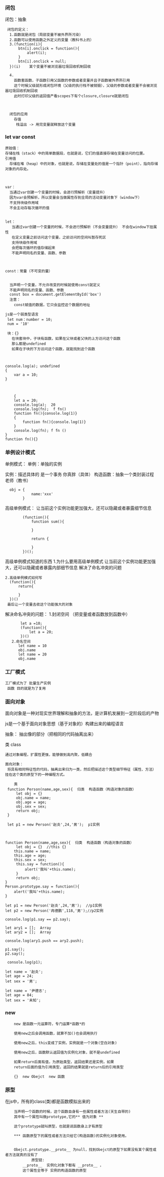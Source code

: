   ### 闭包
   闭包：抽象

     闭包的定义：
      1.函数就是闭包（局部变量不被外界所污染）
      2.函数可以使用函数之外定义的变量（教科书上的）
      3.(function(i){
          btn[i].onclick = function(){
              alert(i);
          }
          btn[i].onclick = null;
      })(i)    某个变量不被浏览器垃圾回收机制回收

      4. 
        函数套函数，子函数引用父函数的参数或者变量并且子函数被外界所引用
        这个时候父级就形成闭包环境（父级的执行栈不被销毁），父级的参数或者变量不会被浏览器垃圾回收机制回收
        此时打印父级的返回值产看scopes下有个closure,closure就是闭包


      
      闭包的应用
        存值
         栈溢出 -> 用完变量就释放这个变量

### let var const
    原始值：
    存储在栈（stack）中的简单数据段，也就是说，它们的值直接存储在变量访问的位置。
    引用值
      存储在堆（heap）中的对象，也就是说，存储在变量处的值是一个指针（point），指向存储对象的内存处。


    
    var：
      当通过var创建一个变量的时候，会进行预解析（变量提升）
      因为var会预解析，所以变量会当做属性存到全局的活动变量对象下（window下）
      不支持块级作用域
      不会主动存每次循环的值


    let：
       当通过var创建一个变量的时候，不会进行预解析（不会变量提升） 不会在window下挂属性
       在定义变量之前访问这个变量，之前访问的空间叫暂存死区
       支持块级作用域
       会把每次循环的值存储起来
       不能声明同名的变量、函数、参数



    const：常量（不可变的量）


      当声明一个变量，不允许改变的时候就使用const就定义
      不能声明同名的变量、函数、参数
      const box = document.getElementById('box')
      注意：
        const赋值的数据，它只会监控这个数据的地址

    js是一个弱类型语言
     let num：number = 10;
     num = '10'

     块：{}
       在块套块中，子块有函数，如果在父块或者父块的上方访问这个函数
       那么都是undefined
       如果在子块的下方访问这个函数，就能找到这个函数


       
    console.log(a); undefined
    {
        var a = 10;
    }



        {
        let a = 20;
        console.log(a);  20
        console.log(fn);  f fn()
        function fn(){console.log(1)}
        {
            function fn(){console.log(1)}
        }
        console.log(fn); f fn ()
    }
    function fn(){}
  

### 单例设计模式

   单例模式：
   单例：单独的实例

   实例：描述具体的 是一个事务    你真胖（具体）
   构造函数：抽象一个类封装过程   老师（教书）

      obj = {
                name:'xxx'
            }

   
   高级单例模式：
   让当前这个实例功能更加强大，还可以隐藏或者暴露细节信息
   
            (function(){
                function sum(){

                }

                return {
                   
                }
            })();

   高级单例模式知道的东西
    1.为什么要用高级单例模式
       让当前这个实例功能更加强大，还可以隐藏或者暴露内部细节信息
       解决了命名冲突的问题

    2.高级单例模式如何写
      (function(){
          return{

          }
      })()
     最后让一个变量去收这个功能强大的对象
   解决命名冲突的问题：
      1.封闭空间  （把变量或者函数放到函数中）
           
           let a =10;
           (function(){
               let a = 20;
           })()
       2.命名空间
          let name = 10
          obj.name
          let name = 20
          obj.name

### 工厂模式
    工厂模式为了 批量生产实例
     函数 目的就是为了复用


### 面向对象
 面向对象是一种对现实世界理解和抽象的方法，是计算机发展到一定阶段后的产物

 js是一个基于面向对象思想（基于对象的）构建出来的编程语言

 抽象：
   抽出像的部分（把相同的代码抽离出来）

   类 class

    通过对象编程，扩展性更强，能够做到高内聚，低耦合

    面向对象：
     将具有相同特征性的代码，抽离出来归为一类，然后把描述这个类型细节特征（属性、方法）挂在这个类的原型下的一种编程方式。

        类
     function Person(name,age,sex){  归类  构造函数（构造对象的函数）
         let obj = {}
         obj.name = name;
         obj.age = age;
         obj.sex = sex;
         return obj;
     }

     let p1 = new Person('赵炎',24,'男');  p1实例



    function Person(name,age,sex){  归类  构造函数（构造对象的函数）
         let obj = {}  //this {}
        this.name = name;
        this.age = age;
        this.sex = sex;
         this.say = function(){
             alert('我叫'+this.name);
         }
         return obj;
    }
    Person.prototype.say = function(){
        alert('我叫'+this.name);
    }

    let p1 = new Person('赵炎',24,'男');  //p1实例
    let p2 = new Person('冉德鹏',118,'男');//p2实例

    console.log(p1.say == p2.say);

    let ary1 = [];  Array
    let ary2 = [];  Array

    console.log(ary1.push == ary2.push);

    p1.say();
    p2.say();

     console.log(p1);

    let name = '赵炎';
    let age = 24;
    let sex = '男';

    let name = '尹德志';
    let age = 84;
    let sex = '未知';

### new

        new 是函数一元运算符，专门运算*函数*的

        使用new之后会调用函数，就算不加()也会调用执行

        使用new之后，this变成了实例，实例就是一个对象(空白对象)

        使用new之后，函数默认返回值为实例化对象，就不是undefined

        如果return后面有值，为原始类型，返回结果还是实例，如果
        return后面的值为引用类型，返回的结果就是return后的引用类型

        {}  new Obejct  new 函数
### 原型
 在js中，所有的class(类)都是函数模拟出来的

        当声明一个函数的时候，这个函数自身有一些属性或者方法(天生自带的)
        其中有一个属性叫做prototype,它的** 值为对象 ** 

        这个prototype就叫原型，也就是说函数身上才有原型

        *** 函数原型下的属性或者方法只给它(构造函数)的实例化对象使用。


        Obejct.prototype.__proto__ 为null，找到Obejct的原型下如果没有某个属性或者方法就真的没有了
                原型链:
            __proto__  实例化对象下都有 __proto__ ，
            这个属性全等于 实例的构造函数的原型

